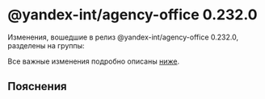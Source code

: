# @yandex-int/agency-office 0.232.0

<!-- ЧЕЛОВЕЧЕСКОЕ ВСТУПЛЕНИЕ -->

Изменения, вошедшие в релиз @yandex-int/agency-office 0.232.0, разделены на группы:

Все важные изменения подробно описаны [ниже](#Пояснения).

## Пояснения

